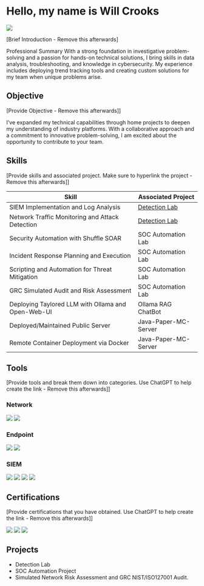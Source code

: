 # Hello, my name is Will Crooks
<a href="https://www.linkedin.com/in/will-crooks-96883184"><img src="https://img.shields.io/badge/-LinkedIn-0072b1?&style=for-the-badge&logo=linkedin&logoColor=white" /></a>

[Brief Introduction - Remove this afterwards]

Professional Summary
With a strong foundation in investigative problem-solving and a passion for hands-on technical solutions, I bring skills in data analysis, troubleshooting, and knowledge in cybersecurity. My experience includes deploying trend tracking tools and creating custom solutions for my team when unique problems arise.

## Objective
[Provide Objective - Remove this afterwards]]

I’ve expanded my technical capabilities through home projects to deepen my understanding of industry platforms. With a collaborative approach and a commitment to innovative problem-solving, I am excited about the opportunity to contribute to your team.

## Skills
[Provide skills and associated project. Make sure to hyperlink the project - Remove this afterwards]]

| Skill                                         | Associated Project         |
|-----------------------------------------------|----------------------------|
| SIEM Implementation and Log Analysis          | <a href="https://google.com">Detection Lab</a>|
| Network Traffic Monitoring and Attack Detection | <a href="https://google.com">Detection Lab</a>|
| Security Automation with Shuffle SOAR         | SOC Automation Lab|
| Incident Response Planning and Execution      | SOC Automation Lab|
| Scripting and Automation for Threat Mitigation | SOC Automation Lab|
| GRC Simulated Audit and Risk Assessment       | SOC Automation Lab|
| Deploying Taylored LLM with Ollama and Open-Web-UI |Ollama RAG ChatBot|
| Deployed/Maintained Public Server       | Java-Paper-MC-Server|
| Remote Container Deployment via Docker       | Java-Paper-MC-Server|
</div>

## Tools
[Provide tools and break them down into categories. Use ChatGPT to help create the link - Remove this afterwards]]

### Network
<div>
    <img src="https://img.shields.io/badge/-Wireshark-1679A7?&style=for-the-badge&logo=Wireshark&logoColor=white" />
    <img src="https://img.shields.io/badge/-Azure-0089D6?style=for-the-badge&logo=Microsoft%20Azure&logoColor=white" />
</div>

### Endpoint
<div>
    <img src="https://img.shields.io/badge/-Microsoft_Defender_for_Endpoint-00A4EF?&style=for-the-badge&logo=Microsoft&logoColor=white" />
    <img src="https://img.shields.io/badge/-Snort-FF0000?style=for-the-badge&logo=Snort&logoColor=white" />
</div>

### SIEM
<div>
    <img src="https://img.shields.io/badge/-Microsoft_Sentinel-0078D4?&style=for-the-badge&logo=Microsoft&logoColor=white" />
    <img src="https://img.shields.io/badge/-Splunk-000000?&style=for-the-badge&logo=Splunk&logoColor=white" />
    <img src="https://img.shields.io/badge/-Elastic-005571?&style=for-the-badge&logo=Elastic&logoColor=white" />
    <img src="https://img.shields.io/badge/-Wazuh-1F4E79?style=for-the-badge&logo=Wazuh&logoColor=white" />

</div>

## Certifications
[Provide certifications that you have obtained. Use ChatGPT to help create the link - Remove this afterwards]]
<div>
    <img src="https://img.shields.io/badge/-Security%2B-FF0000?&style=for-the-badge&logo=CompTIA&logoColor=white" />
    <img src="https://img.shields.io/badge/-Google%20Cyber%20Security%20Professional-4285F4?style=for-the-badge&logo=Google&logoColor=white" />
    <img src="https://img.shields.io/badge/-Wilmington%20University%20Incident%20Investigation%20Response%20and%20Digital%20Forensics-005B8B?style=for-the-badge&logo=University&logoColor=white" />
    
</div>        

## Projects
- Detection Lab
- SOC Automation Project
- Simulated Network Risk Assessment and GRC NIST/ISO127001 Audit.
